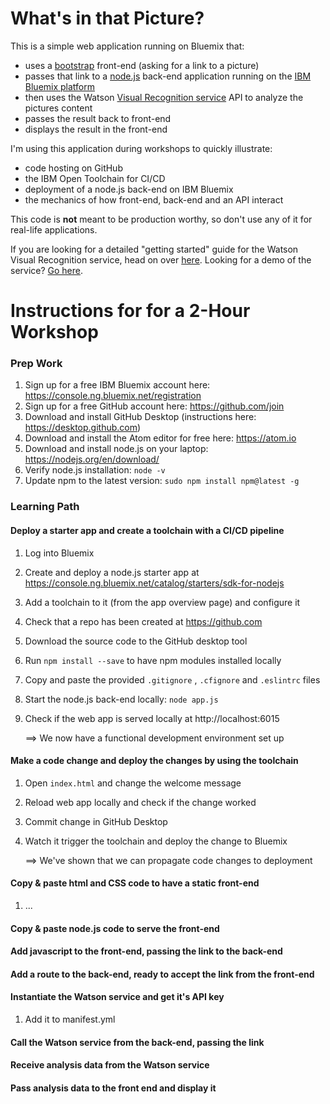# What's in that Picture?

This is a simple web application running on Bluemix that:

- uses a [bootstrap](https://v4-alpha.getbootstrap.com/) front-end (asking for a link to a picture)
- passes that link to a [node.js](https://nodejs.org/en/) back-end application running on the [IBM Bluemix platform](https://www.ibm.com/cloud-computing/bluemix/)
- then uses the Watson [Visual Recognition service](https://www.ibm.com/watson/developercloud/doc/visual-recognition/index.html) API to analyze the pictures content
- passes the result back to front-end
- displays the result in the front-end

I'm using this application during workshops to quickly illustrate:

- code hosting on GitHub
- the IBM Open Toolchain for CI/CD
- deployment of a node.js back-end on IBM Bluemix
- the mechanics of how front-end, back-end and an API interact

This code is **not** meant to be production worthy, so don't use any of it for real-life applications.

If you are looking for a detailed "getting started" guide for the Watson Visual Recognition service, head on over [here](https://www.ibm.com/watson/developercloud/doc/visual-recognition/getting-started.html). Looking for a demo of the service? [Go here](https://visual-recognition-demo.mybluemix.net/).

# Instructions for for a 2-Hour Workshop

### Prep Work

1. Sign up for a free IBM Bluemix account here: https://console.ng.bluemix.net/registration
2. Sign up for a free GitHub account here: https://github.com/join
3. Download and install GitHub Desktop (instructions here: https://desktop.github.com)
4. Download and install the Atom editor for free here: https://atom.io
5. Download and install node.js on your laptop: https://nodejs.org/en/download/
6. Verify node.js installation: `node -v`
7. Update npm to the latest version: `sudo npm install npm@latest -g`

### Learning Path

#### Deploy a starter app and create a toolchain with a CI/CD pipeline

1. Log into Bluemix

2. Create and deploy a node.js starter app at https://console.ng.bluemix.net/catalog/starters/sdk-for-nodejs

3. Add a toolchain to it (from the app overview page) and configure it

4. Check that a repo has been created at https://github.com

5. Download the source code to the GitHub desktop tool

6. Run `npm install --save` to have npm modules installed locally

7. Copy and paste the provided `.gitignore` , `.cfignore` and `.eslintrc` files

8. Start the node.js back-end locally: `node app.js`

9. Check if the web app is served locally at http://localhost:6015

   ==> We now have a functional development environment set up

#### Make a code change and deploy the changes by using the toolchain

1. Open `index.html` and change the welcome message

2. Reload web app locally and check if the change worked

3. Commit change in GitHub Desktop

4. Watch it trigger the toolchain and deploy the change to Bluemix

   ==> We've shown that we can propagate code changes to deployment

#### Copy & paste html and CSS code to have a static front-end

1. ...

#### Copy & paste node.js code to serve the front-end

#### Add javascript to the front-end, passing the link to the back-end

#### Add a route to the back-end, ready to accept the link from the front-end

#### Instantiate the Watson service and get it's API key

1. Add it to manifest.yml

#### Call the Watson service from the back-end, passing the link

#### Receive analysis data from the Watson service

#### Pass analysis data to the front end and display it





